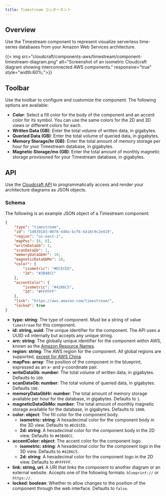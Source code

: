 ```yaml
---
title: Timestream コンポーネント
---
```

## Overview

Use the Timestream component to represent visualize serverless time-series databases from your Amazon Web Services architecture.

{{< img src="cloudcraft/components-aws/timestream/component-timestream-diagram.png" alt="Screenshot of an isometric Cloudcraft diagram showing interconnected AWS components." responsive="true" style="width:60%;">}}

## Toolbar

Use the toolbar to configure and customize the component. The following options are available:

- **Color**: Select a fill color for the body of the component and an accent color for its symbol. You can use the same colors for the 2D and 3D views or different colors for each.
- **Written Data (GB)**: Enter the total volume of written data, in gigabytes.
- **Queried Data (GB)**: Enter the total volume of queried data, in gigabytes.
- **Memory Storage/hr (GB)**: Enter the total amount of memory storage per hour for your Timestream database, in gigabytes.
- **Magnetic Storage/mo (GB)**: Enter the total amount of monthly magnetic storage provisioned for your Timestream database, in gigabytes.

## API

Use the [Cloudcraft API][1] to programmatically access and render your architecture diagrams as JSON objects.

### Schema

The following is an example JSON object of a Timestream component:

```json
{
    "type": "timestream",
    "id": "1d939183-0078-440a-bcf6-6418c9c2e419",
    "region": "us-east-1",
    "mapPos": [6, 6],
    "writeDataGb": 1,
    "scanDataGb": 1,
    "memoryDataGbHr": 10,
    "magneticDataGbMo": 10,
    "color": {
        "isometric": "#ECECED",
        "2d": "#3B48CC"
    },
    "accentColor": {
        "isometric": "#4286C5",
        "2d": "#FFFFFF"
    },
    "link": "https://aws.amazon.com/timestream/",
    "locked": true
}
```

- **type: string**: The type of component. Must be a string of value `timestream` for this component.
- **id: string, uuid**: The unique identifier for the component. The API uses a UUID v4 internally but accepts any unique string.
- **arn: string**: The globally unique identifier for the component within AWS, known as the [Amazon Resource Names][2].
- **region: string**: The AWS region for the component. All global regions are supported, [except for AWS China][3].
- **mapPos: array**: The position of the component in the blueprint, expressed as an x- and y-coordinate pair.
- **writeDataGb: number**: The total volume of written data, in gigabytes. Defaults to `100`.
- **scanDataGb: number**: The total volume of queried data, in gigabytes. Defaults `100`.
- **memoryDataGbHr: number**: The total amount of memory storage available per hour for the database, in gigabytes. Defaults to `1`.
- **magneticDataGbMo: number**: The total amount of monthly magnetic storage available for the database, in gigabytes. Defaults to `1000`.
- **color: object**: The fill color for the component body.
  - **isometric: string**: A hexadecimal color for the component body in the 3D view. Defaults to `#ECECED`.
  - **2d: string**: A hexadecimal color for the component body in the 2D view. Defaults to `##3B48CC`.
- **accentColor: object**: The accent color for the component logo.
  - **isometric: string**: A hexadecimal color for the component logo in the 3D view. Defaults to `#4286C5`.
  - **2d: string**: A hexadecimal color for the component logo in the 2D view. Defaults to `#FFFFFF`.
- **link: string, uri**: A URI that links the component to another diagram or an external website. Accepts one of the following formats: `blueprint://` or `https://`.
- **locked: boolean**: Whether to allow changes to the position of the component through the web interface. Defaults to `false`.

[1]: https://developers.cloudcraft.co/
[2]: https://docs.aws.amazon.com/general/latest/gr/aws-arns-and-namespaces.html
[3]: /ja/cloudcraft/faq/scan-error-aws-china-region/